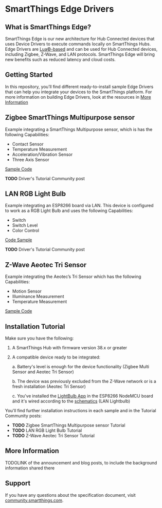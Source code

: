 # SmartThings Edge Drivers

## What is SmartThings Edge?
SmartThings Edge is our new architecture for Hub Connected devices that uses Device Drivers to execute commands locally on SmartThings Hubs. Edge Drivers are [Lua©-based](https://www.lua.org/) and can be used for Hub Connected devices, including Zigbee, Z-Wave, and LAN protocols. SmartThings Edge will bring new benefits such as reduced latency and cloud costs.


## Getting Started
In this repository, you’ll find different ready-to-install sample Edge Drivers that can help you integrate your devices to the SmartThings platform.
For more information on building Edge Drivers, look at the resources in [More Information](#More-Information)

## Zigbee SmartThings Multipurpose sensor
Example integrating a SmartThings Multipurpose sensor, which is has the following Capabilities:
 - Contact Sensor
 - Temperature Measurement
 - Acceleration/Vibration Sensor
 - Three Axis Sensor

[Sample Code](https://github.com/SmartThingsDevelopers/DeviceDrivers/blob/main/st-multipurpose-sensor)

**TODO** Driver's Tutorial Community post

## LAN RGB Light Bulb
Example integrating an ESP8266 board via LAN. This device is configured to work as a RGB Light Bulb and uses the following Capabilities:
  - Switch
  - Switch Level
  - Color Control

[Code Sample](https://github.com/SmartThingsDevelopers/DeviceDrivers/blob/main/lightbulb-lan-esp8266)

**TODO** Driver's Tutorial Community post

## Z-Wave Aeotec Tri Sensor
Example integrating the Aeotec’s Tri Sensor which has the following Capabilities:
 - Motion Sensor
 - Illuminance Measurement
 - Temperature Measurement

[Sample Code](https://github.com/SmartThingsDevelopers/DeviceDrivers/blob/main/aeotec-trisensor)

## Installation Tutorial
Make sure you have the following:
1. A SmartThings Hub with firmware version 38.x or greater
2. A compatible device ready to be integrated:

   a. Battery's level is enough for the device functionality (Zigbee Multi Sensor and Aeotec Tri Sensor)
   
   b. The device was previously excluded from the Z-Wave network or is a fresh installation (Aeotec Tri Sensor)
   
   c. You've installed the [LightBulb App](https://github.com/SmartThingsDevelopers/DeviceDrivers/tree/main/lightbulb-lan-esp8266/app) in the ESP8266 NodeMCU board and it's wired according to the [schematics](https://github.com/SmartThingsDevelopers/DeviceDrivers/tree/main/lightbulb-lan-esp8266/app#schematics) (LAN Lightbulb)

You'll find further installation instructions in each sample and in the Tutorial Community posts:
* **TODO** Zigbee SmartThings Multipurpose sensor Tutorial
* **TODO** LAN RGB Light Bulb Tutorial
* **TODO** Z-Wave Aeotec Tri Sensor Tutorial

## More Information
TODOLINK of the announcement and blog posts, to include the background information shared there

## Support
If you have any questions about the specification document, visit [community.smartthings.com](community.smartthings.com).
